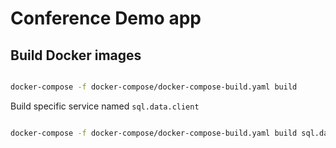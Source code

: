 # Conference Demo app

## Build Docker images

```bash

docker-compose -f docker-compose/docker-compose-build.yaml build

```

Build specific service named `sql.data.client`

```bash

docker-compose -f docker-compose/docker-compose-build.yaml build sql.data.client

```